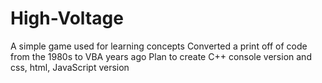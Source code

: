 # High-Voltage
A simple game used for learning concepts
Converted a print off of code from the 1980s to VBA years ago
Plan to create C++ console version and css, html, JavaScript version
